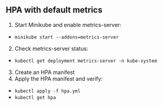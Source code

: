 ## HPA with default metrics

1. Start Minikube and enable metrics-server:
 - `minikube start --addons=metrics-server`
2. Check metrics-server status:
 - `kubectl get deployment metrics-server -n kube-system`
3. Create an HPA manifest
4. Apply the HPA manifest and verify:
 - `kubectl apply -f hpa.yml`
 - `kubectl get hpa`